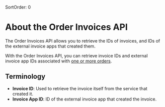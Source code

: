 SortOrder: 0
# About the Order Invoices API

The Order Invoices API allows you to retrieve the IDs of invoices, and IDs of the external invoice apps that created them.

With the Order Invoices API, you can retrieve invoice IDs and external invoice app IDs associated with [one or more orders](https://dev.wix.com/docs/rest/api-reference/wix-e-commerce/order-invoices/list-invoices-for-multiple-order).


## Terminology

+ __Invoice ID__: Used to retrieve the invoice itself from the service that created it.
+ __Invoice App ID__: ID of the external invoice app that created the invoice.